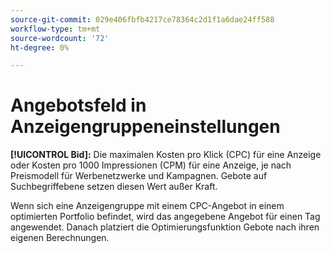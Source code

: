 ```yaml
---
source-git-commit: 029e406fbfb4217ce78364c2d1f1a6dae24ff588
workflow-type: tm+mt
source-wordcount: '72'
ht-degree: 0%

---
```

# Angebotsfeld in Anzeigengruppeneinstellungen

**[!UICONTROL Bid]:** Die maximalen Kosten pro Klick (CPC) für eine Anzeige oder Kosten pro 1000 Impressionen (CPM) für eine Anzeige, je nach Preismodell für Werbenetzwerke und Kampagnen. Gebote auf Suchbegriffebene setzen diesen Wert außer Kraft.

Wenn sich eine Anzeigengruppe mit einem CPC-Angebot in einem optimierten Portfolio befindet, wird das angegebene Angebot für einen Tag angewendet. Danach platziert die Optimierungsfunktion Gebote nach ihren eigenen Berechnungen.
